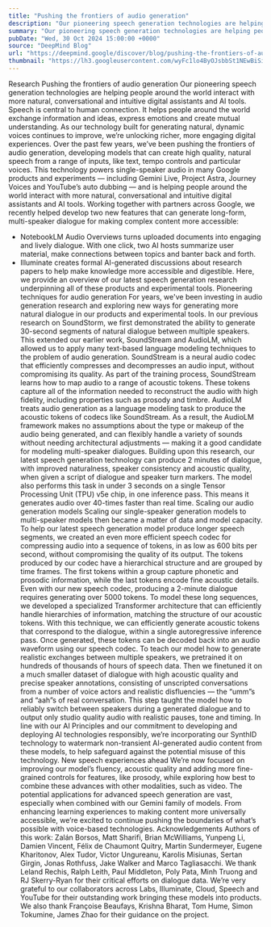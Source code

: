 ```yaml
---
title: "Pushing the frontiers of audio generation"
description: "Our pioneering speech generation technologies are helping people around the world interact with more natural, conversational and intuitive digital assistants and AI tools."
summary: "Our pioneering speech generation technologies are helping people around the world interact with more natural, conversati"
pubDate: "Wed, 30 Oct 2024 15:00:00 +0000"
source: "DeepMind Blog"
url: "https://deepmind.google/discover/blog/pushing-the-frontiers-of-audio-generation/"
thumbnail: "https://lh3.googleusercontent.com/wyFc1lo4ByOJsbbSt1NEwBiSi3KpImyqA9ukx-mLxJROIakSxhPwk-kPtlIfFKX9Txm2J_lbpIvnrDhFnegrpN8ihlvYpBTsFNAmOlq0C2rm_gef=w528-h297-n-nu-rw"
---
```


Research
Pushing the frontiers of audio generation
Our pioneering speech generation technologies are helping people around the world interact with more natural, conversational and intuitive digital assistants and AI tools.
Speech is central to human connection. It helps people around the world exchange information and ideas, express emotions and create mutual understanding. As our technology built for generating natural, dynamic voices continues to improve, we’re unlocking richer, more engaging digital experiences.
Over the past few years, we’ve been pushing the frontiers of audio generation, developing models that can create high quality, natural speech from a range of inputs, like text, tempo controls and particular voices. This technology powers single-speaker audio in many Google products and experiments — including Gemini Live, Project Astra, Journey Voices and YouTube’s auto dubbing — and is helping people around the world interact with more natural, conversational and intuitive digital assistants and AI tools.
Working together with partners across Google, we recently helped develop two new features that can generate long-form, multi-speaker dialogue for making complex content more accessible:
- NotebookLM Audio Overviews turns uploaded documents into engaging and lively dialogue. With one click, two AI hosts summarize user material, make connections between topics and banter back and forth.
- Illuminate creates formal AI-generated discussions about research papers to help make knowledge more accessible and digestible.
Here, we provide an overview of our latest speech generation research underpinning all of these products and experimental tools.
Pioneering techniques for audio generation
For years, we've been investing in audio generation research and exploring new ways for generating more natural dialogue in our products and experimental tools. In our previous research on SoundStorm, we first demonstrated the ability to generate 30-second segments of natural dialogue between multiple speakers.
This extended our earlier work, SoundStream and AudioLM, which allowed us to apply many text-based language modeling techniques to the problem of audio generation.
SoundStream is a neural audio codec that efficiently compresses and decompresses an audio input, without compromising its quality. As part of the training process, SoundStream learns how to map audio to a range of acoustic tokens. These tokens capture all of the information needed to reconstruct the audio with high fidelity, including properties such as prosody and timbre.
AudioLM treats audio generation as a language modeling task to produce the acoustic tokens of codecs like SoundStream. As a result, the AudioLM framework makes no assumptions about the type or makeup of the audio being generated, and can flexibly handle a variety of sounds without needing architectural adjustments — making it a good candidate for modeling multi-speaker dialogues.
Building upon this research, our latest speech generation technology can produce 2 minutes of dialogue, with improved naturalness, speaker consistency and acoustic quality, when given a script of dialogue and speaker turn markers. The model also performs this task in under 3 seconds on a single Tensor Processing Unit (TPU) v5e chip, in one inference pass. This means it generates audio over 40-times faster than real time.
Scaling our audio generation models
Scaling our single-speaker generation models to multi-speaker models then became a matter of data and model capacity. To help our latest speech generation model produce longer speech segments, we created an even more efficient speech codec for compressing audio into a sequence of tokens, in as low as 600 bits per second, without compromising the quality of its output.
The tokens produced by our codec have a hierarchical structure and are grouped by time frames. The first tokens within a group capture phonetic and prosodic information, while the last tokens encode fine acoustic details.
Even with our new speech codec, producing a 2-minute dialogue requires generating over 5000 tokens. To model these long sequences, we developed a specialized Transformer architecture that can efficiently handle hierarchies of information, matching the structure of our acoustic tokens.
With this technique, we can efficiently generate acoustic tokens that correspond to the dialogue, within a single autoregressive inference pass. Once generated, these tokens can be decoded back into an audio waveform using our speech codec.
To teach our model how to generate realistic exchanges between multiple speakers, we pretrained it on hundreds of thousands of hours of speech data. Then we finetuned it on a much smaller dataset of dialogue with high acoustic quality and precise speaker annotations, consisting of unscripted conversations from a number of voice actors and realistic disfluencies — the “umm”s and “aah”s of real conversation. This step taught the model how to reliably switch between speakers during a generated dialogue and to output only studio quality audio with realistic pauses, tone and timing.
In line with our AI Principles and our commitment to developing and deploying AI technologies responsibly, we’re incorporating our SynthID technology to watermark non-transient AI-generated audio content from these models, to help safeguard against the potential misuse of this technology.
New speech experiences ahead
We’re now focused on improving our model’s fluency, acoustic quality and adding more fine-grained controls for features, like prosody, while exploring how best to combine these advances with other modalities, such as video.
The potential applications for advanced speech generation are vast, especially when combined with our Gemini family of models. From enhancing learning experiences to making content more universally accessible, we’re excited to continue pushing the boundaries of what’s possible with voice-based technologies.
Acknowledgements
Authors of this work: Zalán Borsos, Matt Sharifi, Brian McWilliams, Yunpeng Li, Damien Vincent, Félix de Chaumont Quitry, Martin Sundermeyer, Eugene Kharitonov, Alex Tudor, Victor Ungureanu, Karolis Misiunas, Sertan Girgin, Jonas Rothfuss, Jake Walker and Marco Tagliasacchi.
We thank Leland Rechis, Ralph Leith, Paul Middleton, Poly Pata, Minh Truong and RJ Skerry-Ryan for their critical efforts on dialogue data.
We’re very grateful to our collaborators across Labs, Illuminate, Cloud, Speech and YouTube for their outstanding work bringing these models into products.
We also thank Françoise Beaufays, Krishna Bharat, Tom Hume, Simon Tokumine, James Zhao for their guidance on the project.